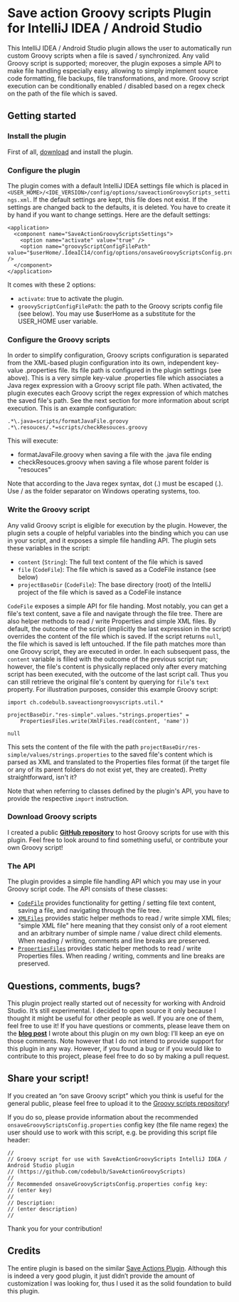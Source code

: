 # Save action Groovy scripts Plugin for IntelliJ IDEA / Android Studio 
This IntelliJ IDEA / Android Studio plugin allows the user to automatically run custom Groovy scripts when a file is saved / synchronized. Any valid Groovy script is supported; moreover, the plugin exposes a simple API to make file handling especially easy, allowing to simply implement source code formatting, file backups, file transformations, and more. Groovy script execution can be conditionally enabled / disabled based on a regex check on the path of the file which is saved.

## Getting started

### Install the plugin

First of all, [download](https://github.com/codebulb/SaveActionGroovyScripts/blob/master/SaveActionGroovyScripts.zip?raw=true) and install the plugin.

### Configure the plugin
The plugin comes with a default IntelliJ IDEA settings file which is placed in ```<USER_HOME>/<IDE_VERSION>/config/options/saveactionGroovyScripts_settings.xml```. If the default settings are kept, this file does not exist. If the settings are changed back to the defaults, it is deleted. You have to create it by hand if you want to change settings. Here are the default settings:

	<application>
	  <component name="SaveActionGroovyScriptsSettings">
		<option name="activate" value="true" />
		<option name="groovyScriptConfigFilePath" value="$userHome/.IdeaIC14/config/options/onsaveGroovyScriptsConfig.properties" />
	  </component>
	</application>

It comes with these 2 options:

- ```activate```: true to activate the plugin.
- ```groovyScriptConfigFilePath```: the path to the Groovy scripts config file (see below). You may use $userHome as a substitute for the USER_HOME user variable.

### Configure the Groovy scripts
In order to simplify configuration, Groovy scripts configuration is separated from the XML-based plugin configuration into its own, independent key-value .properties file. Its file path is configured in the plugin settings (see above). This is a very simple key-value .properties file which associates a Java regex expression with a Groovy script file path.
When activated, the plugin executes each Groovy script the regex expression of which matches the saved file's path. See the next section for more information about script execution.
This is an example configuration:

	.*\.java=scripts/formatJavaFile.groovy
	.*\.resouces/.*=scripts/checkResouces.groovy

This will execute:

- formatJavaFile.groovy when saving a file with the .java file ending
- checkResouces.groovy when saving a file whose parent folder is "resouces"

Note that according to the Java regex syntax, dot (.) must be escaped (\.). Use / as the folder separator on Windows operating systems, too.

### Write the Groovy script
Any valid Groovy script is eligible for execution by the plugin. However, the plugin sets a couple of helpful variables into the binding which you can use in your script, and it exposes a simple file handling API.
The plugin sets these variables in the script:

- ```content``` (```String```): The full text content of the file which is saved
- ```file``` (```CodeFile```): The file which is saved as a CodeFile instance (see below)
- ```projectBaseDir``` (```CodeFile```): The base directory (root) of the IntelliJ project of the file which is saved as a CodeFile instance

```CodeFile``` exposes a simple API for file handing. Most notably, you can get a file's text content, save a file and navigate through the file tree. There are also helper methods to read / write Properties and simple XML files.
By default, the outcome of the script (implicitly the last expression in the script) overrides the content of the file which is saved. If the script returns ```null```, the file which is saved is left untouched.
If the file path matches more than one Groovy script, they are executed in order. In each subsequent pass, the ```content``` variable is filled with the outcome of the previous script run; however, the file's content is physically replaced only after every matching script has been executed, with the outcome of the last script call. Thus you can still retrieve the original file's content by querying for ```file```'s ```text``` property.
For illustration purposes, consider this example Groovy script:

	import ch.codebulb.saveactiongroovyscripts.util.*
	
	projectBaseDir."res-simple".values."strings.properties" = 
		PropertiesFiles.write(XmlFiles.read(content, 'name'))
	
	null

This sets the content of the file with the path ```projectBaseDir/res-simple/values/strings.properties``` to the saved file's content which is parsed as XML and translated to the Properties files format (if the target file or any of its parent folders do not exist yet, they are created). Pretty straightforward, isn't it?

Note that when referring to classes defined by the plugin's API, you have to provide the respective ```import``` instruction.

### Download Groovy scripts
I created a public [**GitHub repository**](https://github.com/codebulb/SaveActionGroovyScriptsRepository) to host Groovy scripts for use with this plugin. Feel free to look around to find something useful, or contribute your own Groovy script!

### The API
The plugin provides a simple file handling API which you may use in your Groovy script code. The API consists of these classes:
- [```CodeFile```](http://codebulb.github.io/pages/2015/06/SaveActionGroovyScripts/doc/ch/codebulb/saveactiongroovyscripts/model/CodeFile.html) provides functionality for getting / setting file text content, saving a file, and navigating through the file tree.
- [```XMLFiles```](http://codebulb.github.io/pages/2015/06/SaveActionGroovyScripts/doc/ch/codebulb/saveactiongroovyscripts/util/XmlFiles.html) provides static helper methods to read / write simple XML files; "simple XML file" here meaning that they consist only of a root element and an arbitrary number of simple name / value direct child elements. When reading / writing, comments and line breaks are preserved.
- [```PropertiesFiles```](http://codebulb.github.io/pages/2015/06/SaveActionGroovyScripts/doc/ch/codebulb/saveactiongroovyscripts/util/PropertiesFiles.html) provides static helper methods to read / write Properties files. When reading / writing, comments and line breaks are preserved.

## Questions, comments, bugs?
This plugin project really started out of necessity for working with Android Studio. It’s still experimental. I decided to open source it only because I thought it might be useful for other people as well. If you are one of them, feel free to use it!
If you have questions or comments, please leave them on the [**blog post**](http://www.codebulb.ch/2015/06/intellij-idea-android-studio-plugin-save-action-groovy-scripts.html) I wrote about this plugin on my own blog: I’ll keep an eye on those comments. Note however that I do not intend to provide support for this plugin in any way.
However, if you found a bug or if you would like to contribute to this project, please feel free to do so by making a pull request.

## Share your script!
If you created an “on save Groovy script” which you think is useful for the general public, please feel free to upload it to the [Groovy scripts repository](https://github.com/codebulb/SaveActionGroovyScriptsRepository)!

If you do so, please provide information about the recommended ```onsaveGroovyScriptsConfig.properties``` config key (the file name regex) the user should use to work with this script, e.g. be providing this script file header:

	// 
	// Groovy script for use with SaveActionGroovyScripts IntelliJ IDEA / Android Studio plugin
	// (https://github.com/codebulb/SaveActionGroovyScripts)
	// 
	// Recommended onsaveGroovyScriptsConfig.properties config key:
	// (enter key)
	// 
	// Description:
	// (enter description)
	// 

Thank you for your contribution!

## Credits
The entire plugin is based on the similar [Save Actions Plugin](https://github.com/dubreuia/intellij-plugin-save-actions). Although this is indeed a very good plugin, it just didn’t provide the amount of customization I was looking for, thus I used it as the solid foundation to build this plugin.
